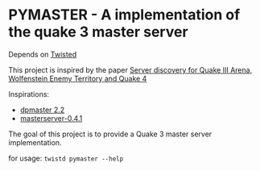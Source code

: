 PYMASTER - A implementation of the quake 3 master server
========================================================
Depends on [Twisted](http://twistedmatrix.com)

This project is inspired by the paper [Server discovery for Quake III Arena, Wolfenstein Enemy Territory and Quake 4](http://en.scientificcommons.org/48909680)

Inspirations:

* [dpmaster 2.2](http://icculus.org/twilight/darkplaces/download.html)
* [masterserver-0.4.1](http://src.gnu-darwin.org/ports/games/masterserver/work/masterserver-0.4.1/)

The goal of this project is to provide a Quake 3 master server implementation.

for usage:
`twistd pymaster --help`
